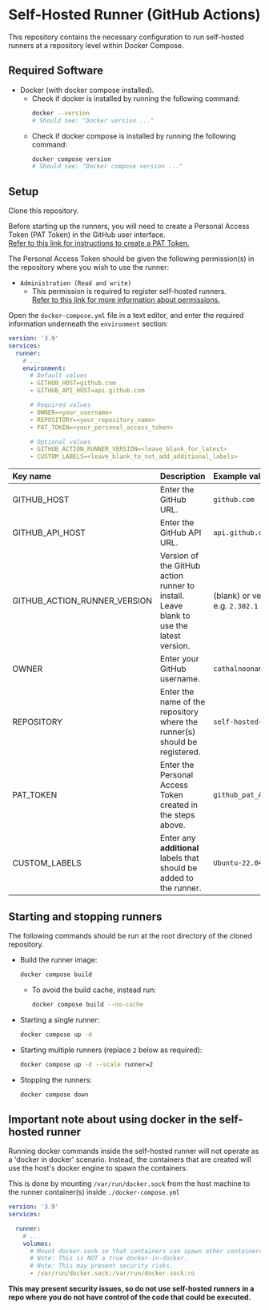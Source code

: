 # Self-Hosted Runner (GitHub Actions)
This repository contains the necessary configuration to run self-hosted runners at a repository level within Docker Compose.

## Required Software
- Docker (with docker compose installed).
  - Check if docker is installed by running the following command:
    ```sh
    docker --version
    # Should see: "Docker version ..."
    ```
  - Check if docker compose is installed by running the following command:
    ```sh
    docker compose version
    # Should see: "Docker compose version ..."
    ```

## Setup
Clone this repository.

Before starting up the runners, you will need to create a Personal Access Token (PAT Token) in the GitHub user interface. \
[Refer to this link for instructions to create a PAT Token.](https://docs.github.com/en/authentication/keeping-your-account-and-data-secure/creating-a-personal-access-token)

The Personal Access Token should be given the following permission(s) in the repository where you wish to use the runner:
- `Administration (Read and write)`
  - This permission is required to register self-hosted runners. \
    [Refer to this link for more information about permissions.](https://docs.github.com/en/rest/overview/permissions-required-for-fine-grained-personal-access-tokens?apiVersion=2022-11-28#administration)

Open the `docker-compose.yml` file in a text editor, and enter the required information underneath the `environment` section:
```yml
version: '3.9'
services:
  runner:
    # ...
    environment:
      # Default values
      - GITHUB_HOST=github.com
      - GITHUB_API_HOST=api.github.com

      # Required values
      - OWNER=<your_username>
      - REPOSITORY=<your_repository_name>
      - PAT_TOKEN=<your_personal_access_token>

      # Optional values
      - GITHUB_ACTION_RUNNER_VERSION=<leave_blank_for_latest>
      - CUSTOM_LABELS=<leave_blank_to_not_add_additional_labels>
```

| Key name | Description | Example value |
|:---|:---|:---|
| GITHUB_HOST | Enter the GitHub URL. | `github.com` |
| GITHUB_API_HOST | Enter the GitHub API URL. | `api.github.com` |
| GITHUB_ACTION_RUNNER_VERSION | Version of the GitHub action runner to install. <br/>Leave blank to use the latest version. | (blank) or version, e.g. `2.302.1` |
| OWNER | Enter your GitHub username. | `cathalnoonan` |
| REPOSITORY | Enter the name of the repository where the runner(s) should be registered. | `self-hosted-runner` |
| PAT_TOKEN | Enter the Personal Access Token created in the steps above. | `github_pat_ABCDEF...` |
| CUSTOM_LABELS | Enter any **additional** labels that should be added to the runner. | `Ubuntu-22.04,docker` |

## Starting and stopping runners
The following commands should be run at the root directory of the cloned repository.

- Build the runner image:
  ```sh
  docker compose build
  ```
  - To avoid the build cache, instead run:
    ```sh
    docker compose build --no-cache
    ```

- Starting a single runner:
  ```sh
  docker compose up -d
  ```

- Starting multiple runners (replace `2` below as required):
  ```sh
  docker compose up -d --scale runner=2
  ```

- Stopping the runners:
  ```sh
  docker compose down
  ```

## Important note about using docker in the self-hosted runner
Running docker commands inside the self-hosted runner will not operate as a 'docker in docker' scenario.
Instead, the containers that are created will use the host's docker engine to spawn the containers.

This is done by mounting `/var/run/docker.sock` from the host machine to the runner container(s) inside `./docker-compose.yml`
```yml
version: '3.9'
services:

  runner:
    # ...
    volumes:
      # Mount docker.sock so that containers can spawn other containers on the host machine.
      # Note: This is NOT a true docker-in-docker.
      # Note: This may present security risks.
      - /var/run/docker.sock:/var/run/docker.sock:ro

```

**This may present security issues, so do not use self-hosted runners in a repo where you do not have control of the code that could be executed.**
